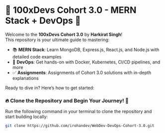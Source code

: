 # 🚀 100xDevs Cohort 3.0 - MERN Stack + DevOps 🚀

Welcome to the **100xDevs Cohort 3.0** by **Harkirat Singh**!  
This repository is your ultimate guide to mastering:

- 📚 **MERN Stack**: Learn MongoDB, Express.js, React.js, and Node.js with detailed code examples
- 📝 **DevOps**: Get hands-on with Docker, Kubernetes, CI/CD pipelines, and more
- ✅ **Assignments**: Assignments of Cohort 3.0 solutions with in-depth explanations

Ready to dive in? Here’s how to get started:

### 🔥 **Clone the Repository and Begin Your Journey! 💫**

Run the following command in your terminal to clone the repository and start building locally:

```bash
git clone https://github.com/irohandev/WebDev-DevOps-Cohort-3.0.git
